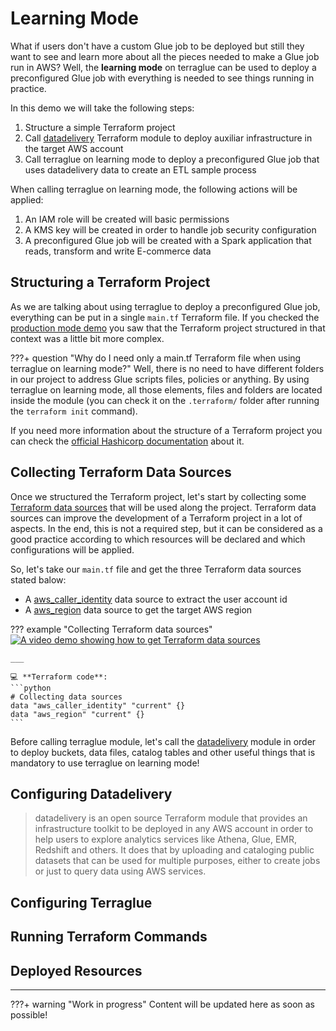 # Learning Mode

What if users don't have a custom Glue job to be deployed but still they want to see and learn more about all the pieces needed to make a Glue job run in AWS? Well, the **learning mode** on terraglue can be used to deploy a preconfigured Glue job with everything is needed to see things running in practice.

In this demo we will take the following steps:

1. Structure a simple Terraform project
2. Call [datadelivery](https://datadelivery.readthedocs.io/en/latest/) Terraform module to deploy auxiliar infrastructure in the target AWS account
3. Call terraglue on learning mode to deploy a preconfigured Glue job that uses datadelivery data to create an ETL sample process

When calling terraglue on learning mode, the following actions will be applied:

1. An IAM role will be created will basic permissions
2. A KMS key will be created in order to handle job security configuration
3. A preconfigured Glue job will be created with a Spark application that reads, transform and write E-commerce data


## Structuring a Terraform Project

As we are talking about using terraglue to deploy a preconfigured Glue job, everything can be put in a single `main.tf` Terraform file. If you checked the [production mode demo](production-mode.md) you saw that the Terraform project structured in that context was a little bit more complex.

???+ question "Why do I need only a main.tf Terraform file when using terraglue on learning mode?"
    Well, there is no need to have different folders in our project to address Glue scripts files, policies or anything. By using terraglue on learning mode, all those elements, files and folders are located inside the module (you can check it on the `.terraform/` folder after running the `terraform init` command).

If you need more information about the structure of a Terraform project you can check the [official Hashicorp documentation](https://developer.hashicorp.com/terraform/language/modules/develop/structure) about it.

## Collecting Terraform Data Sources

Once we structured the Terraform project, let's start by collecting some [Terraform data sources](https://developer.hashicorp.com/terraform/language/data-sources) that will be used along the project. Terraform data sources can improve the development of a Terraform project in a lot of aspects. In the end, this is not a required step, but it can be considered as a good practice according to which resources will be declared and which configurations will be applied.

So, let's take our `main.tf` file and get the three Terraform data sources stated balow:

- A [aws_caller_identity](https://registry.terraform.io/providers/hashicorp/aws/latest/docs/data-sources/caller_identity) data source to extract the user account id
- A [aws_region](https://registry.terraform.io/providers/hashicorp/aws/latest/docs/data-sources/region) data source to get the target AWS region

??? example "Collecting Terraform data sources"
    [![A video demo showing how to get Terraform data sources](https://github.com/ThiagoPanini/terraglue/blob/feature/improve-docs/docs/assets/gifs/terraglue-production-01-datasources.gif?raw=true)](https://github.com/ThiagoPanini/terraglue/blob/feature/improve-docs/docs/assets/gifs/terraglue-production-01-datasources.gif?raw=true)

    ___

    💻 **Terraform code**:
    ```python
    # Collecting data sources
    data "aws_caller_identity" "current" {}
    data "aws_region" "current" {}
    ```

Before calling terraglue module, let's call the [datadelivery](https://datadelivery.readthedocs.io/en/latest/) module in order to deploy buckets, data files, catalog tables and other useful things that is mandatory to use terraglue on learning mode!


## Configuring Datadelivery

> datadelivery is an open source Terraform module that provides an infrastructure toolkit to be deployed in any AWS account in order to help users to explore analytics services like Athena, Glue, EMR, Redshift and others. It does that by uploading and cataloging public datasets that can be used for multiple purposes, either to create jobs or just to query data using AWS services.



## Configuring Terraglue

## Running Terraform Commands

## Deployed Resources

___

???+ warning "Work in progress"
    Content will be updated here as soon as possible!